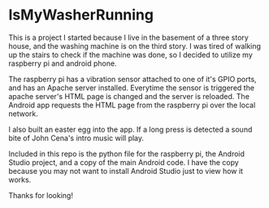 # IsMyWasherRunning

This is a project I started because I live in the basement of a three story house, and the washing machine is on the third story.  I was tired of walking up the stairs to check if the machine was done, so I decided to utilize my raspberry pi and android phone.

The raspberry pi has a vibration sensor attached to one of it's GPIO ports, and has an Apache server installed.  Everytime the sensor is triggered the apache server's HTML page is changed and the server is reloaded.  The Android app requests the HTML page from the raspberry pi over the local network.  

I also built an easter egg into the app.  If a long press is detected a sound bite of John Cena's intro music will play.

Included in this repo is the python file for the raspberry pi, the Android Studio project, and a copy of the main Android code.  I have the copy because you may not want to install Android Studio just to view how it works.  

Thanks for looking!
